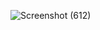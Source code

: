![Screenshot (612)](https://user-images.githubusercontent.com/101535029/163590603-e623da9f-9925-469e-ab1a-ab4cde456bdd.png)
